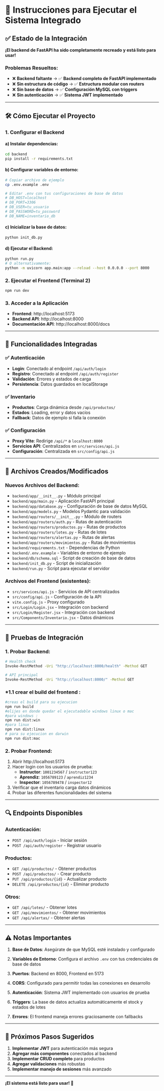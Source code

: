 # 🚀 Instrucciones para Ejecutar el Sistema Integrado

## ✅ Estado de la Integración

**¡El backend de FastAPI ha sido completamente recreado y está listo para usar!** 

### Problemas Resueltos:
- ❌ **Backend faltante** → ✅ **Backend completo de FastAPI implementado**
- ❌ **Sin estructura de código** → ✅ **Estructura modular con routers**
- ❌ **Sin base de datos** → ✅ **Configuración MySQL con triggers**
- ❌ **Sin autenticación** → ✅ **Sistema JWT implementado**

---

## 🛠️ Cómo Ejecutar el Proyecto

### 1. **Configurar el Backend**

#### a) Instalar dependencias:
```bash
cd backend
pip install -r requirements.txt
```

#### b) Configurar variables de entorno:
```bash
# Copiar archivo de ejemplo
cp .env.example .env

# Editar .env con tus configuraciones de base de datos
# DB_HOST=localhost
# DB_PORT=3306
# DB_USER=tu_usuario
# DB_PASSWORD=tu_password
# DB_NAME=inventario_db
```

#### c) Inicializar la base de datos:
```bash
python init_db.py
```

#### d) Ejecutar el Backend:
```bash
python run.py
# O alternativamente:
python -m uvicorn app.main:app --reload --host 0.0.0.0 --port 8000
```

### 2. **Ejecutar el Frontend (Terminal 2)**
```bash
npm run dev
```

### 3. **Acceder a la Aplicación**
- **Frontend**: http://localhost:5173
- **Backend API**: http://localhost:8000
- **Documentación API**: http://localhost:8000/docs

---

## 🔧 Funcionalidades Integradas

### ✅ **Autenticación**
- **Login**: Conectado al endpoint `/api/auth/login`
- **Registro**: Conectado al endpoint `/api/auth/register`
- **Validación**: Errores y estados de carga
- **Persistencia**: Datos guardados en localStorage

### ✅ **Inventario**
- **Productos**: Carga dinámica desde `/api/productos/`
- **Estados**: Loading, error y datos vacíos
- **Fallback**: Datos de ejemplo si falla la conexión

### ✅ **Configuración**
- **Proxy Vite**: Redirige `/api/*` a `localhost:8000`
- **Servicios API**: Centralizados en `src/services/api.js`
- **Configuración**: Centralizada en `src/config/api.js`

---

## 📁 Archivos Creados/Modificados

### **Nuevos Archivos del Backend:**
- `backend/app/__init__.py` - Módulo principal
- `backend/app/main.py` - Aplicación FastAPI principal
- `backend/app/database.py` - Configuración de base de datos MySQL
- `backend/app/models.py` - Modelos Pydantic para validación
- `backend/app/routers/__init__.py` - Módulo de routers
- `backend/app/routers/auth.py` - Rutas de autenticación
- `backend/app/routers/productos.py` - Rutas de productos
- `backend/app/routers/lotes.py` - Rutas de lotes
- `backend/app/routers/alertas.py` - Rutas de alertas
- `backend/app/routers/movimientos.py` - Rutas de movimientos
- `backend/requirements.txt` - Dependencias de Python
- `backend/.env.example` - Variables de entorno de ejemplo
- `backend/db/schema.sql` - Script de creación de base de datos
- `backend/init_db.py` - Script de inicialización
- `backend/run.py` - Script para ejecutar el servidor

### **Archivos del Frontend (existentes):**
- `src/services/api.js` - Servicios de API centralizados
- `src/config/api.js` - Configuración de la API
- `vite.config.js` - Proxy configurado
- `src/Login/Login.jsx` - Integración con backend
- `src/Login/Register.jsx` - Integración con backend
- `src/Components/Inventario.jsx` - Datos dinámicos

---

## 🧪 Pruebas de Integración

### **1. Probar Backend:**
```bash
# Health check
Invoke-RestMethod -Uri "http://localhost:8000/health" -Method GET

# API principal
Invoke-RestMethod -Uri "http://localhost:8000/" -Method GET
```
### ***1.1 crear el build del frontend :**
```bash
#creas el build para su ejecucion 
npm run build
#elijes en donde quedar el ejecutadable windows linux o mac
#para windows :
npm run dist:win
#para linux
npm run dist:linux
# para su ejecucion en darwin 
npm run dist:mac
```

### **2. Probar Frontend:**
1. Abrir http://localhost:5173
2. Hacer login con los usuarios de prueba:
   - **Instructor**: `1001234567` / `instructor123`
   - **Aprendiz**: `1056789123` / `aprendiz1234`
   - **Inspector**: `1056789478` / `inspector12`
3. Verificar que el inventario carga datos dinámicos
4. Probar las diferentes funcionalidades del sistema

---

## 🔍 Endpoints Disponibles

### **Autenticación:**
- `POST /api/auth/login` - Iniciar sesión
- `POST /api/auth/register` - Registrar usuario

### **Productos:**
- `GET /api/productos/` - Obtener productos
- `POST /api/productos/` - Crear producto
- `PUT /api/productos/{id}` - Actualizar producto
- `DELETE /api/productos/{id}` - Eliminar producto

### **Otros:**
- `GET /api/lotes/` - Obtener lotes
- `GET /api/movimientos/` - Obtener movimientos
- `GET /api/alertas/` - Obtener alertas

---

## ⚠️ Notas Importantes

1. **Base de Datos**: Asegúrate de que MySQL esté instalado y configurado
2. **Variables de Entorno**: Configura el archivo `.env` con tus credenciales de base de datos

3. **Puertos**: Backend en 8000, Frontend en 5173
4. **CORS**: Configurado para permitir todas las conexiones en desarrollo
5. **Autenticación**: Sistema JWT implementado con usuarios de prueba
6. **Triggers**: La base de datos actualiza automáticamente el stock y estados de lotes
7. **Errores**: El frontend maneja errores graciosamente con fallbacks

---

## 🎯 Próximos Pasos Sugeridos

1. **Implementar JWT** para autenticación más segura
2. **Agregar más componentes** conectados al backend
3. **Implementar CRUD completo** para productos
4. **Agregar validaciones** más robustas
5. **Implementar manejo de sesiones** más avanzado

---

**¡El sistema está listo para usar! 🎉**
